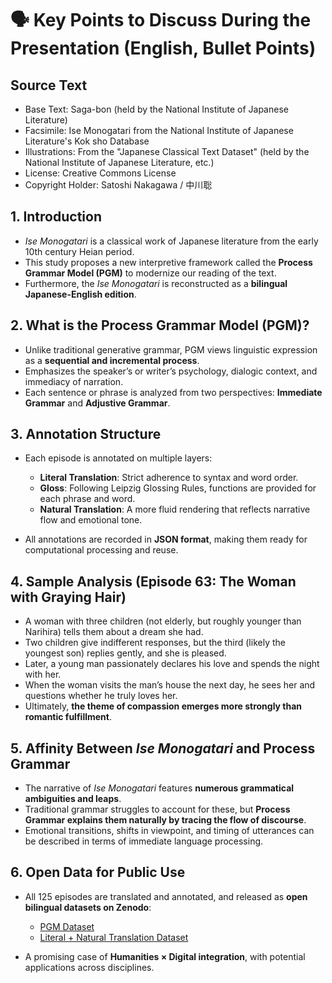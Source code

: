 # 🗣 Key Points to Discuss During the Presentation (English, Bullet Points)



## Source Text
* Base Text: Saga-bon (held by the National Institute of Japanese Literature)
* Facsimile: Ise Monogatari from the National Institute of Japanese Literature's Kok
sho Database
* Illustrations: From the "Japanese Classical Text Dataset" (held by the National Institute of
Japanese Literature, etc.)
* License: Creative Commons License
* Copyright Holder: Satoshi Nakagawa / 中川聡


## 1. Introduction

* *Ise Monogatari* is a classical work of Japanese literature from the early 10th century Heian period.
* This study proposes a new interpretive framework called the **Process Grammar Model (PGM)** to modernize our reading of the text.
* Furthermore, the *Ise Monogatari* is reconstructed as a **bilingual Japanese-English edition**.

## 2. What is the Process Grammar Model (PGM)?

* Unlike traditional generative grammar, PGM views linguistic expression as a **sequential and incremental process**.
* Emphasizes the speaker’s or writer’s psychology, dialogic context, and immediacy of narration.
* Each sentence or phrase is analyzed from two perspectives: **Immediate Grammar** and **Adjustive Grammar**.

## 3. Annotation Structure

* Each episode is annotated on multiple layers:

  * **Literal Translation**: Strict adherence to syntax and word order.
  * **Gloss**: Following Leipzig Glossing Rules, functions are provided for each phrase and word.
  * **Natural Translation**: A more fluid rendering that reflects narrative flow and emotional tone.
* All annotations are recorded in **JSON format**, making them ready for computational processing and reuse.

## 4. Sample Analysis (Episode 63: The Woman with Graying Hair)

* A woman with three children (not elderly, but roughly younger than Narihira) tells them about a dream she had.
* Two children give indifferent responses, but the third (likely the youngest son) replies gently, and she is pleased.
* Later, a young man passionately declares his love and spends the night with her.
* When the woman visits the man’s house the next day, he sees her and questions whether he truly loves her.
* Ultimately, **the theme of compassion emerges more strongly than romantic fulfillment**.

## 5. Affinity Between *Ise Monogatari* and Process Grammar

* The narrative of *Ise Monogatari* features **numerous grammatical ambiguities and leaps**.
* Traditional grammar struggles to account for these, but **Process Grammar explains them naturally by tracing the flow of discourse**.
* Emotional transitions, shifts in viewpoint, and timing of utterances can be described in terms of immediate language processing.

## 6. Open Data for Public Use

* All 125 episodes are translated and annotated, and released as **open bilingual datasets on Zenodo**:

  * [PGM Dataset](https://doi.org/10.5281/zenodo.15613134)
  * [Literal + Natural Translation Dataset](https://doi.org/10.5281/zenodo.13994483)
* A promising case of **Humanities × Digital integration**, with potential applications across disciplines.


